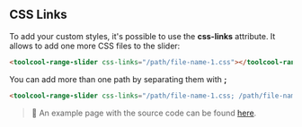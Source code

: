 ## CSS Links

To add your custom styles, it's possible to use the **css-links** attribute. It allows to add one more CSS files to the slider:

```html
<toolcool-range-slider css-links="/path/file-name-1.css"></toolcool-range-slider>
```

You can add more than one path by separating them with **;**

```html
<toolcool-range-slider css-links="/path/file-name-1.css; /path/file-name-2.css;"></toolcool-range-slider>
```

> :pushpin: An example page with the source code can be found [here](https://github.com/mzusin/toolcool-range-slider/blob/main/examples/27-external-css.html).
